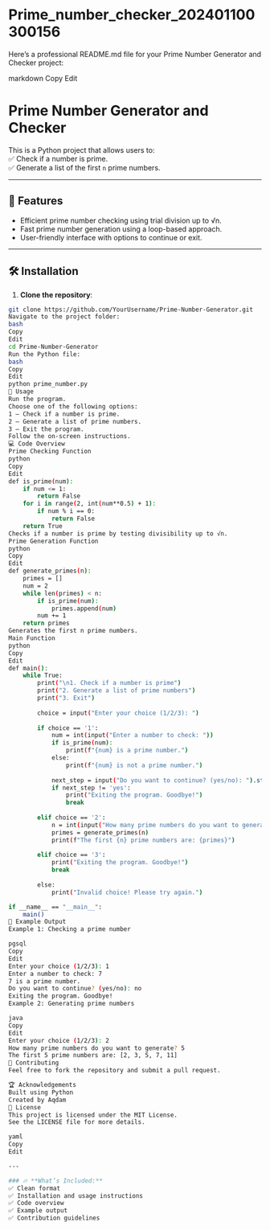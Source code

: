 # Prime_number_checker_202401100300156
Here’s a professional README.md file for your Prime Number Generator and Checker project:

markdown
Copy
Edit
# Prime Number Generator and Checker

This is a Python project that allows users to:  
✅ Check if a number is prime.  
✅ Generate a list of the first `n` prime numbers.  

---

## 🚀 Features
- Efficient prime number checking using trial division up to √n.  
- Fast prime number generation using a loop-based approach.  
- User-friendly interface with options to continue or exit.  

---

## 🛠️ Installation
1. **Clone the repository**:
```bash
git clone https://github.com/YourUsername/Prime-Number-Generator.git
Navigate to the project folder:
bash
Copy
Edit
cd Prime-Number-Generator
Run the Python file:
bash
Copy
Edit
python prime_number.py
📌 Usage
Run the program.
Choose one of the following options:
1 – Check if a number is prime.
2 – Generate a list of prime numbers.
3 – Exit the program.
Follow the on-screen instructions.
💻 Code Overview
Prime Checking Function
python
Copy
Edit
def is_prime(num):
    if num <= 1:
        return False
    for i in range(2, int(num**0.5) + 1):
        if num % i == 0:
            return False
    return True
Checks if a number is prime by testing divisibility up to √n.
Prime Generation Function
python
Copy
Edit
def generate_primes(n):
    primes = []
    num = 2
    while len(primes) < n:
        if is_prime(num):
            primes.append(num)
        num += 1
    return primes
Generates the first n prime numbers.
Main Function
python
Copy
Edit
def main():
    while True:
        print("\n1. Check if a number is prime")
        print("2. Generate a list of prime numbers")
        print("3. Exit")
        
        choice = input("Enter your choice (1/2/3): ")
        
        if choice == '1':
            num = int(input("Enter a number to check: "))
            if is_prime(num):
                print(f"{num} is a prime number.")
            else:
                print(f"{num} is not a prime number.")
            
            next_step = input("Do you want to continue? (yes/no): ").strip().lower()
            if next_step != 'yes':
                print("Exiting the program. Goodbye!")
                break
        
        elif choice == '2':
            n = int(input("How many prime numbers do you want to generate? "))
            primes = generate_primes(n)
            print(f"The first {n} prime numbers are: {primes}")
        
        elif choice == '3':
            print("Exiting the program. Goodbye!")
            break
        
        else:
            print("Invalid choice! Please try again.")

if __name__ == "__main__":
    main()
🌟 Example Output
Example 1: Checking a prime number

pgsql
Copy
Edit
Enter your choice (1/2/3): 1
Enter a number to check: 7
7 is a prime number.
Do you want to continue? (yes/no): no
Exiting the program. Goodbye!
Example 2: Generating prime numbers

java
Copy
Edit
Enter your choice (1/2/3): 2
How many prime numbers do you want to generate? 5
The first 5 prime numbers are: [2, 3, 5, 7, 11]
📝 Contributing
Feel free to fork the repository and submit a pull request.

🏆 Acknowledgements
Built using Python
Created by Aqdam
📃 License
This project is licensed under the MIT License.
See the LICENSE file for more details.

yaml
Copy
Edit

---

### 🔥 **What’s Included:**
✅ Clean format  
✅ Installation and usage instructions  
✅ Code overview  
✅ Example output  
✅ Contribution guidelines  
